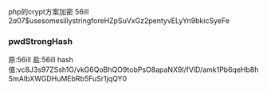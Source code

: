php的crypt方案加密 56ill $2a$07$usesomesillystringforeHZpSuVxGz2pentyvELyYn9bkicSyeFe

### pwdStrongHash
原:56ill 盐:56ill hash值:vc8J3s97ZSsh1G/vkG6QoBhQO9tobPsO8apaNX9l/fVlD/amk1Pb6qeHb8hSmAIbXWGDHuMEbRb5FuSr1jqQY0
